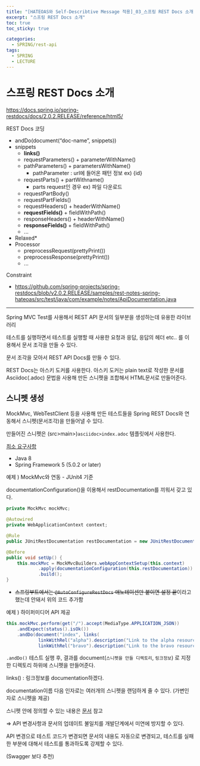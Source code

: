 ```yaml
---
title: "[HATEOAS와 Self-Describtive Message 적용]_03_스프링 REST Docs 소개"
excerpt: "스프링 REST Docs 소개"
toc: true
toc_sticky: true

categories:
  - SPRING/rest-api
tags:
  - SPRING
  - LECTURE
---
```


# 스프링 REST Docs 소개

https://docs.spring.io/spring-restdocs/docs/2.0.2.RELEASE/reference/html5/

REST Docs 코딩

* andDo(document(“doc-name”, snippets))
* snippets
  * **links()**
  * requestParameters() + parameterWithName()
  * pathParameters() + parametersWithName()
    * pathParameter : url에 들어온 패턴 정보 ex) {id}
  * requestParts() + partWithname()
    * parts request인 경우 ex) 파일 다운로드
  * requestPartBody()
  * requestPartFields()
  * requestHeaders() + headerWithName()
  * **requestFields()** + fieldWithPath()
  * responseHeaders() + headerWithName()
  * **responseFields()** + fieldWithPath()
  * ...
* Relaxed*
* Processor
  * preprocessRequest(prettyPrint())
  * preprocessResponse(prettyPrint())
  * ...

Constraint

* https://github.com/spring-projects/spring-restdocs/blob/v2.0.2.RELEASE/samples/rest-notes-spring-hateoas/src/test/java/com/example/notes/ApiDocumentation.java

---

Spring MVC Test를 사용해서 REST API 문서의 일부분을 생성하는데 유용한 라이브러리

테스트를 실행하면서 테스트를 실행할 때 사용한 요청과 응답, 응답의 헤더 etc.. 를 이용해서 문서 조각을 만들 수 있다.

문서 조각을 모아서 REST API Docs를 만들 수 있다.

REST Docs는 아스키 도커를 사용한다. 아스키 도커는 plain text로 작성한 문서를 Asciidoc(.adoc) 문법을 사용해 만든 스니펫을 조합해서 HTML문서로 만들어준다.



## 스니펫 생성

MockMvc, WebTestClient 등을 사용해 만든 테스트들을 Spring REST Docs와 연동해서 스니펫(문서조각)을 만들어낼 수 있다.

만들어진 스니펫은 (src>main>)`asciidoc>index.adoc` 템플릿에서 사용한다.



[최소 요구사항](https://docs.spring.io/spring-restdocs/docs/2.0.2.RELEASE/reference/html5/#getting-started-requirements)

- Java 8
- Spring Framework 5 (5.0.2 or later)



예제 ) MockMvc와 연동 - JUnit4 기준

documentationConfiguration()을 이용해서 restDocumentation를 끼워서 갖고 있다.

```java
private MockMvc mockMvc;

@Autowired
private WebApplicationContext context;

@Rule
public JUnitRestDocumentation restDocumentation = new JUnitRestDocumentation();

@Before
public void setUp() {
	this.mockMvc = MockMvcBuilders.webAppContextSetup(this.context)
			.apply(documentationConfiguration(this.restDocumentation)) 
			.build();
}
```

* ~~스프링부트에서는 `@AutoConfigureRestDocs` 애노테이션만 붙이면 설정 끝~~이라고 했는데 안돼서 위의 코드 추가함



예제 ) 하이퍼미디어 API 제공

```java
this.mockMvc.perform(get("/").accept(MediaType.APPLICATION_JSON))
	.andExpect(status().isOk())
	.andDo(document("index", links( 
			linkWithRel("alpha").description("Link to the alpha resource"), 
			linkWithRel("bravo").description("Link to the bravo resource")))); 
```

`.andDo()` 테스트 실행 후, 결과를 document(`스니펫을 만들 디렉토리`, `링크정보`) 로 지정한 디렉토리 하위에 스니펫을 만들어준다.

links() : 링크정보를 documentation하겠다.

documentation이름 다음 인자로는 여러개의 스니펫을 랜덤하게 줄 수 있다. (가변인자로 스니펫을 제공)

스니펫 안에 정의할 수 있는 내용은 [문서](https://docs.spring.io/spring-restdocs/docs/2.0.2.RELEASE/reference/html5/#documenting-your-api) 참고



⇒ API 변경사항과 문서의 업데이트 불일치를 개발단계에서 미연에 방지할 수 있다.

API 변경으로 테스트 코드가 변경되면 문서의 내용도 자동으로 변경되고, 테스트를 실패한 부분에 대해서 테스트를 통과하도록 강제할 수 있다.

(Swagger 보다 추천)
